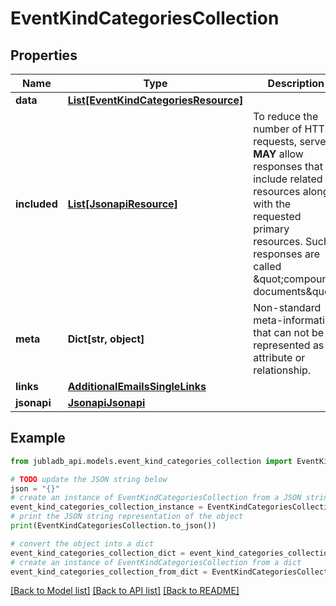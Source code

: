 # EventKindCategoriesCollection


## Properties

Name | Type | Description | Notes
------------ | ------------- | ------------- | -------------
**data** | [**List[EventKindCategoriesResource]**](EventKindCategoriesResource.md) |  | [optional] 
**included** | [**List[JsonapiResource]**](JsonapiResource.md) | To reduce the number of HTTP requests, servers **MAY** allow responses that include related resources along with the requested primary resources. Such responses are called \&quot;compound documents\&quot;. | [optional] 
**meta** | **Dict[str, object]** | Non-standard meta-information that can not be represented as an attribute or relationship. | [optional] 
**links** | [**AdditionalEmailsSingleLinks**](AdditionalEmailsSingleLinks.md) |  | [optional] 
**jsonapi** | [**JsonapiJsonapi**](JsonapiJsonapi.md) |  | [optional] 

## Example

```python
from jubladb_api.models.event_kind_categories_collection import EventKindCategoriesCollection

# TODO update the JSON string below
json = "{}"
# create an instance of EventKindCategoriesCollection from a JSON string
event_kind_categories_collection_instance = EventKindCategoriesCollection.from_json(json)
# print the JSON string representation of the object
print(EventKindCategoriesCollection.to_json())

# convert the object into a dict
event_kind_categories_collection_dict = event_kind_categories_collection_instance.to_dict()
# create an instance of EventKindCategoriesCollection from a dict
event_kind_categories_collection_from_dict = EventKindCategoriesCollection.from_dict(event_kind_categories_collection_dict)
```
[[Back to Model list]](../README.md#documentation-for-models) [[Back to API list]](../README.md#documentation-for-api-endpoints) [[Back to README]](../README.md)


